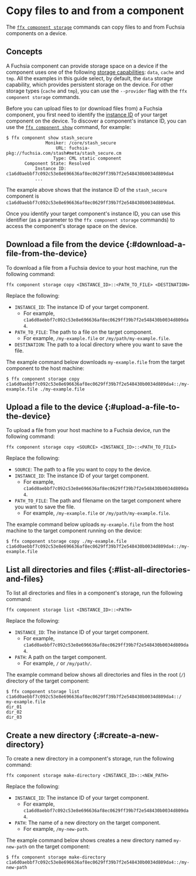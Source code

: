 # Copy files to and from a component

The [`ffx component storage`][ffx-component-storage] commands
can copy files to and from Fuchsia components on a device.

## Concepts

A Fuchsia component can provide storage space on a device if the component
uses one of the following [storage capabilities][storage-capabilities]:
`data`, `cache` and `tmp`. All the examples in this guide select, by default,
the `data` storage capability, which provides persistent storage on the
device. For other storage types (`cache` and `tmp`), you can use
the `--provider` flag with the `ffx component storage` commands.

Before you can upload files to (or download files from) a Fuchsia component,
you first need to identify the [instance ID][component-id-index] of your target
component on the device. To discover a component's instance ID, you can use
the [`ffx component show`][ffx-component-show] command, for example:

``` none {:.devsite-disable-click-to-copy}
$ ffx component show stash_secure
               Moniker: /core/stash_secure
                   URL: fuchsia-pkg://fuchsia.com/stash#meta/stash_secure.cm
                  Type: CML static component
       Component State: Resolved
           Instance ID: c1a6d0aebbf7c092c53e8e696636af8ec0629ff39b7f2e548430b0034d809da4
           ...
```

The example above shows that the instance ID of the `stash_secure` component is
`c1a6d0aebbf7c092c53e8e696636af8ec0629ff39b7f2e548430b0034d809da4`.

Once you identify your target component's instance ID, you can use this
identifier (as a parameter to the `ffx component storage` commands) to access
the component's storage space on the device.

## Download a file from the device {:#download-a-file-from-the-device}

To download a file from a Fuchsia device to your host machine, run the
following command:

```
ffx component storage copy <INSTANCE_ID>::<PATH_TO_FILE> <DESTINATION>
```

Replace the following:

*   `INSTANCE_ID`: The instance ID of your target component.
    *   For example,
        `c1a6d0aebbf7c092c53e8e696636af8ec0629ff39b7f2e548430b0034d809da4`.
*   `PATH_TO_FILE`: The path to a file on the target component.
    *   For example, `/my-example.file` or `/my/path/my-example.file`.
*   `DESTINATION`: The path to a local directory where you want to save the
    file.

The example command below downloads `my-example.file` from the target
component to the host machine:

``` none {:.devsite-disable-click-to-copy}
$ ffx component storage copy c1a6d0aebbf7c092c53e8e696636af8ec0629ff39b7f2e548430b0034d809da4::/my-example.file ./my-example.file
```

## Upload a file to the device {:#upload-a-file-to-the-device}

To upload a file from your host machine to a Fuchsia device, run the
following command:

```
ffx component storage copy <SOURCE> <INSTANCE_ID>::<PATH_TO_FILE>
```

Replace the following:

*   `SOURCE`: The path to a file you want to copy to the device.
*   `INSTANCE_ID`: The instance ID of your target component.
    *   For example,
        `c1a6d0aebbf7c092c53e8e696636af8ec0629ff39b7f2e548430b0034d809da4`.
*   `PATH_TO_FILE`: The path and filename on the target component where you want
    to save the file.
    *   For example, `/my-example.file` or `/my/path/my-example.file`.

The example command below uploads `my-example.file` from the host machine to the
target component running on the device:

``` none {:.devsite-disable-click-to-copy}
$ ffx component storage copy ./my-example.file c1a6d0aebbf7c092c53e8e696636af8ec0629ff39b7f2e548430b0034d809da4::/my-example.file
```

## List all directories and files {:#list-all-directories-and-files}

To list all directories and files in a component's storage, run
the following command:

```
ffx component storage list <INSTANCE_ID>::<PATH>
```

Replace the following:

*   `INSTANCE_ID`: The instance ID of your target component.
    *   For example,
        `c1a6d0aebbf7c092c53e8e696636af8ec0629ff39b7f2e548430b0034d809da4`.
*   `PATH`: A path on the target component.
    *   For example, `/` or `/my/path/`.

The example command below shows all directories and files in the root (`/`)
directory of the target component:

``` none {:.devsite-disable-click-to-copy}
$ ffx component storage list c1a6d0aebbf7c092c53e8e696636af8ec0629ff39b7f2e548430b0034d809da4::/
my-example.file
dir_01
dir_02
dir_03
```

## Create a new directory {:#create-a-new-directory}

To create a new directory in a component's storage, run the
following command:

```
ffx component storage make-directory <INSTANCE_ID>::<NEW_PATH>
```

Replace the following:

*   `INSTANCE_ID`: The instance ID of your target component.
    *   For example,
        `c1a6d0aebbf7c092c53e8e696636af8ec0629ff39b7f2e548430b0034d809da4`.
*   `PATH`: The name of a new directory on the target component.
    *   For example, `/my-new-path`.

The example command below shows creates a new directory named `my-new-path` on
the target component:

``` none {:.devsite-disable-click-to-copy}
$ ffx component storage make-directory c1a6d0aebbf7c092c53e8e696636af8ec0629ff39b7f2e548430b0034d809da4::/my-new-path
```

<!-- Reference links -->

[storage-capabilities]: concepts/components/v2/capabilities/storage.md
[ffx-component-storage]: https://fuchsia.dev/reference/tools/sdk/ffx#storage
[ffx-component-show]: ./view-component-information.md#get-detailed-information-from-a-component
[component-id-index]: development/components/component_id_index.md
